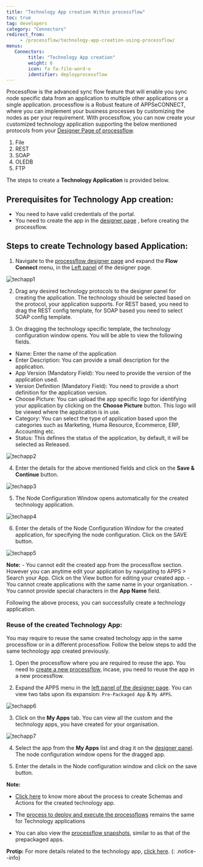 ```yaml
---
title: "Technology App creation Within processflow"
toc: true
tag: developers
category: "Connectors"
redirect_from: 
     - /processflow/technology-app-creation-using-processflow/
menus: 
   Connectors:
        title: "Technology App creation"
        weight: 6
        icon: fa fa-file-word-o
        identifier: deployprocessflow
---
```


Processflow is the advanced sync flow feature that will enable you sync node specific data from an application to multiple other applications or a single application. processflow is a Robust feature of APPSeCONNECT, where you can implement your business processes by customizing the nodes as per your requirement.
With processflow, you can now create your customized technology application supporting the below mentioned protocols from your [Designer Page of processflow](/processflow/designer-processflow/).

1) File     
2) REST    
3) SOAP    
4) OLEDB    
5) FTP    

The steps to create a **Technology Application** is provided below.

## Prerequisites for Technology App creation:

 - You need to have valid credentials of the portal.
 - You need to create the app in the [designer page](/processflow/designer-processflow/) , before creating the processflow.

## Steps to create Technology based Application:

1) Navigate to the [processflow designer page](/processflow/designer-processflow/) and expand the **Flow Connect** menu, in the [Left panel](/processflow/designer-processflow/#process-flow-left-panel) of the designer page.

![techapp1](\staticfiles\processflow\media\techapp1.png)


2) Drag any desired technology protocols to the designer panel for creating the application. The technology should be selected based on the protocol, your application supports. For REST based, you need to drag the REST config template, for SOAP based you need to select SOAP config template.

3) On dragging the technology specific template, the technology configuration window opens. You will be able to view the following fields.

- Name: Enter the name of the application 
- Enter Description: You can provide a small description for the application.
- App Version (Mandatory Field): You need to provide the version of the application used.
- Version Definition (Mandatory Field): You need to provide a short definition for the application version.
- Choose Picture: You can upload the app specific logo for identifying your application by clicking on the **Choose Picture** button. This logo will be viewed where the application is in use.
- Category: You can select the type of application based upon the categories such as Marketing, Huma Resource, Ecommerce, ERP, Accounting etc.
- Status: This defines the status of the application, by default, it will be selected as Released. 

![techapp2](../../staticfiles/processflow/media/techapp2.PNG)


4) Enter the details for the above mentioned fields and click on the **Save & Continue** button.

![techapp3](\staticfiles\processflow\media\techapp3.PNG)  

5) The Node Configuration Window opens automatically for the created technology application.

![techapp4](\staticfiles\processflow\media\techapp4.PNG)    

6) Enter the details of the Node Configuration Window for the created application, for specifying the node configuration. Click on the SAVE button.

![techapp5](\staticfiles\processflow\media\techapp5.PNG)  

**Note:**
    - You cannot edit the created app from the processflow section. However you can anytime edit your application by navigating to APPS > Search your App. Click on the View button for editing your created app.
    - You cannot create applications with the same name in your organisation.
    - You cannot provide special characters in the **App Name** field.

Following the above process, you can successfully create a technology application.


### Reuse of the created Technology App:

You may require to reuse the same created techology app in the same processflow or in a different processflow. Follow the below steps to add the same technology app created previously.

1) Open the processflow where you are required to reuse the app. You need to [create a new processflow](/processflow/creating-processflow/#steps-to-create-a-process-flows), incase, you need to reuse the app in a new processflow. 

2) Expand the APPS menu in the [left panel of the designer page](/processflow/designer-processflow/#process-flow-left-panel). You can view two tabs upon its expansion: `Pre-Packaged App` & `My APPS`.

![techapp6](\staticfiles\processflow\media\techapp6.png)

3) Click on the **My Apps** tab. You can view all the custom and the technology apps, you have created for your organisation.

![techapp7](\staticfiles\processflow\media\techapp7.PNG)

4) Select the app from the **My Apps** list and drag it on the [designer panel](/processflow/designer-processflow/#process-flow-designer-view). The node configuration window opens for the dragged app.

5) Enter the details in the Node configuration window and click on the save button.

**Note:**
- [Click here](/processflow/adding-schema-actions/) to know more about the process to create Schemas and Actions for the created technology app.

- The [process to deploy and execute the processflows](/processflow/deploying-and-executing-processfloww/) remains the same for Technology applications

- You can also view the [processflow snapshots](/processflow/snapshot-processflow/), similar to as that of the prepackaged apps.
    
**Protip:** For more details related to the technology app, [click here](/connectors/Overview-of-technology-connectors/).
 {: .notice--info}